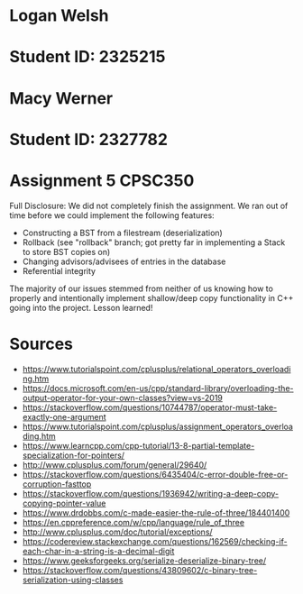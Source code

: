 # Logan Welsh
# Student ID: 2325215
# Macy Werner
# Student ID: 2327782
# Assignment 5 CPSC350

Full Disclosure: We did not completely finish the assignment. We ran out of time before we could implement the following features:
* Constructing a BST from a filestream (deserialization)
* Rollback (see "rollback" branch; got pretty far in implementing a Stack to store BST copies on)
* Changing advisors/advisees of entries in the database
* Referential integrity

The majority of our issues stemmed from neither of us knowing how to properly and intentionally implement shallow/deep copy functionality in C++ going into the project. Lesson learned!

# Sources
* https://www.tutorialspoint.com/cplusplus/relational_operators_overloading.htm
* https://docs.microsoft.com/en-us/cpp/standard-library/overloading-the-output-operator-for-your-own-classes?view=vs-2019
* https://stackoverflow.com/questions/10744787/operator-must-take-exactly-one-argument
* https://www.tutorialspoint.com/cplusplus/assignment_operators_overloading.htm
* https://www.learncpp.com/cpp-tutorial/13-8-partial-template-specialization-for-pointers/
* http://www.cplusplus.com/forum/general/29640/
* https://stackoverflow.com/questions/6435404/c-error-double-free-or-corruption-fasttop
* https://stackoverflow.com/questions/1936942/writing-a-deep-copy-copying-pointer-value
* https://www.drdobbs.com/c-made-easier-the-rule-of-three/184401400
* https://en.cppreference.com/w/cpp/language/rule_of_three
* http://www.cplusplus.com/doc/tutorial/exceptions/
* https://codereview.stackexchange.com/questions/162569/checking-if-each-char-in-a-string-is-a-decimal-digit
* https://www.geeksforgeeks.org/serialize-deserialize-binary-tree/
* https://stackoverflow.com/questions/43809602/c-binary-tree-serialization-using-classes
